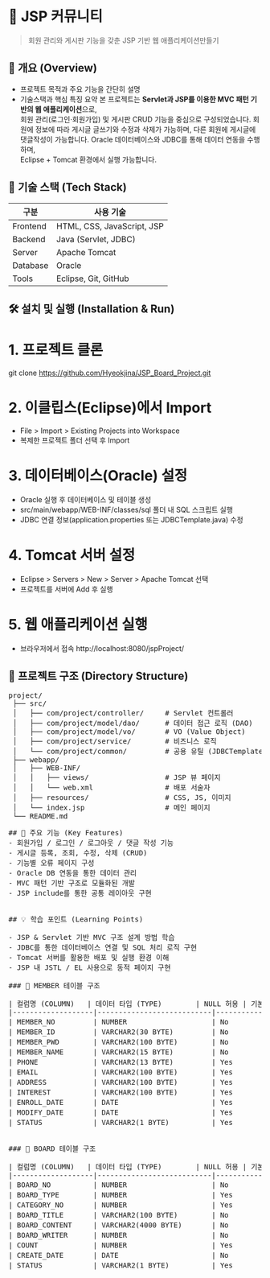 # 🚀 JSP 커뮤니티
> 회원 관리와 게시판 기능을 갖춘 JSP 기반 웹 애플리케이션만들기

## 📘 개요 (Overview)
- 프로젝트 목적과 주요 기능을 간단히 설명
- 기술스택과 핵심 특징 요약
	본 프로젝트는 **Servlet과 JSP를 이용한 MVC 패턴 기반의 웹 애플리케이션**으로,  
	회원 관리(로그인·회원가입) 및 게시판 CRUD 기능을 중심으로 구성되었습니다. 
	회원에 정보에 따라 게시글 글쓰기와 수정과 삭제가 가능하며,
	다른 회원에 게시글에 댓글작성이 가능합니다. 
	Oracle 데이터베이스와 JDBC를 통해 데이터 연동을 수행하며,  
	Eclipse + Tomcat 환경에서 실행 가능합니다.

## 🧱 기술 스택 (Tech Stack)
| 구분 | 사용 기술 |
|------|------------|
| Frontend | HTML, CSS, JavaScript, JSP |
| Backend | Java (Servlet, JDBC)|
| Server| Apache Tomcat |
| Database | Oracle |
| Tools | Eclipse, Git, GitHub |

## 🛠️ 설치 및 실행 (Installation & Run)
# 1. 프로젝트 클론
git clone https://github.com/Hyeokjina/JSP_Board_Project.git

# 2. 이클립스(Eclipse)에서 Import
- File > Import > Existing Projects into Workspace
- 복제한 프로젝트 폴더 선택 후 Import

# 3. 데이터베이스(Oracle) 설정
- Oracle 실행 후 데이터베이스 및 테이블 생성
- src/main/webapp/WEB-INF/classes/sql 폴더 내 SQL 스크립트 실행
- JDBC 연결 정보(application.properties 또는 JDBCTemplate.java) 수정

# 4. Tomcat 서버 설정
- Eclipse > Servers > New > Server > Apache Tomcat 선택
- 프로젝트를 서버에 Add 후 실행

# 5. 웹 애플리케이션 실행
- 브라우저에서 접속
http://localhost:8080/jspProject/

## 📂 프로젝트 구조 (Directory Structure)
<pre>
project/
 ├── src/
 │   ├── com/project/controller/     # Servlet 컨트롤러
 │   ├── com/project/model/dao/      # 데이터 접근 로직 (DAO)
 │   ├── com/project/model/vo/       # VO (Value Object)
 │   ├── com/project/service/        # 비즈니스 로직
 │   └── com/project/common/         # 공용 유틸 (JDBCTemplate 등)
 ├── webapp/
 │   ├── WEB-INF/
 │   │   ├── views/                  # JSP 뷰 페이지
 │   │   └── web.xml                 # 배포 서술자
 │   ├── resources/                  # CSS, JS, 이미지
 │   └── index.jsp                   # 메인 페이지
 └── README.md
<pre>
## 🌟 주요 기능 (Key Features)
- 회원가입 / 로그인 / 로그아웃 / 댓글 작성 기능
- 게시글 등록, 조회, 수정, 삭제 (CRUD)
- 기능별 오류 페이지 구성
- Oracle DB 연동을 통한 데이터 관리
- MVC 패턴 기반 구조로 모듈화된 개발
- JSP include를 통한 공통 레이아웃 구현


## 💡 학습 포인트 (Learning Points)

- JSP & Servlet 기반 MVC 구조 설계 방법 학습
- JDBC를 통한 데이터베이스 연결 및 SQL 처리 로직 구현
- Tomcat 서버를 활용한 배포 및 실행 환경 이해
- JSP 내 JSTL / EL 사용으로 동적 페이지 구현

### 🧾 MEMBER 테이블 구조

| 컬럼명 (COLUMN)   | 데이터 타입 (TYPE)        | NULL 허용 | 기본값 (DEFAULT) | 순번 | 설명 (DESCRIPTION)               |
|-------------------|---------------------------|-----------|------------------|------|----------------------------------|
| MEMBER_NO         | NUMBER                    | No        |                  | 1    | 회원번호 (PK)                    |
| MEMBER_ID         | VARCHAR2(30 BYTE)         | No        |                  | 2    | 회원 아이디                      |
| MEMBER_PWD        | VARCHAR2(100 BYTE)        | No        |                  | 3    | 회원 비밀번호                    |
| MEMBER_NAME       | VARCHAR2(15 BYTE)         | No        |                  | 4    | 회원 이름                        |
| PHONE             | VARCHAR2(13 BYTE)         | Yes       |                  | 5    | 전화번호                         |
| EMAIL             | VARCHAR2(100 BYTE)        | Yes       |                  | 6    | 이메일                           |
| ADDRESS           | VARCHAR2(100 BYTE)        | Yes       |                  | 7    | 주소                             |
| INTEREST          | VARCHAR2(100 BYTE)        | Yes       |                  | 8    | 취미                             |
| ENROLL_DATE       | DATE                      | Yes       | SYSDATE          | 9    | 회원가입일                       |
| MODIFY_DATE       | DATE                      | Yes       | SYSDATE          | 10   | 정보수정일                       |
| STATUS            | VARCHAR2(1 BYTE)          | Yes       | 'Y'              | 11   | 상태값 (Y: 활성 / N: 비활성)     |


### 🧾 BOARD 테이블 구조

| 컬럼명 (COLUMN)   | 데이터 타입 (TYPE)        | NULL 허용 | 기본값 (DEFAULT) | 순번 | 설명 (DESCRIPTION)               |
|-------------------|---------------------------|-----------|------------------|------|----------------------------------|
| BOARD_NO          | NUMBER                    | No        |                  | 1    | 게시글번호 (PK)                  |
| BOARD_TYPE        | NUMBER                    | Yes       |                  | 2    | 게시글타입 (일반1 / 사진2)       |
| CATEGORY_NO       | NUMBER                    | Yes       |                  | 3    | 카테고리번호                     |
| BOARD_TITLE       | VARCHAR2(100 BYTE)        | No        |                  | 4    | 게시글제목                       |
| BOARD_CONTENT     | VARCHAR2(4000 BYTE)       | No        |                  | 5    | 게시글내용                       |
| BOARD_WRITER      | NUMBER                    | No        |                  | 6    | 작성자회원번호 (FK → MEMBER_NO)  |
| COUNT             | NUMBER                    | Yes       | 0                | 7    | 조회수                           |
| CREATE_DATE       | DATE                      | No        | SYSDATE          | 8    | 작성일                           |
| STATUS            | VARCHAR2(1 BYTE)          | Yes       | 'Y'              | 9    | 상태값 (Y: 활성 / N: 비활성)     |
